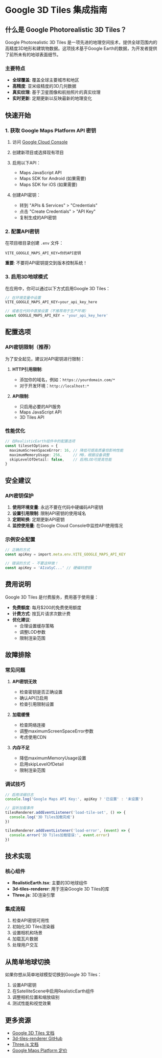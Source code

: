 # Google 3D Tiles 集成指南

## 什么是 Google Photorealistic 3D Tiles？

Google Photorealistic 3D Tiles 是一项先进的地理空间技术，提供全球范围内的高精度3D地形和建筑物数据。这项技术基于Google Earth的数据，为开发者提供了前所未有的地球表面细节。

### 主要特点
- **全球覆盖**: 覆盖全球主要城市和地区
- **高精度**: 亚米级精度的3D几何数据
- **真实纹理**: 基于卫星图像和航拍照片的真实纹理
- **实时更新**: 定期更新以反映最新的地理变化

## 快速开始

### 1. 获取 Google Maps Platform API 密钥

1. 访问 [Google Cloud Console](https://console.cloud.google.com/)
2. 创建新项目或选择现有项目
3. 启用以下API：
   - Maps JavaScript API
   - Maps SDK for Android (如果需要)
   - Maps SDK for iOS (如果需要)

4. 创建API密钥：
   - 转到 "APIs & Services" > "Credentials"
   - 点击 "Create Credentials" > "API Key"
   - 复制生成的API密钥

### 2. 配置API密钥

在项目根目录创建 `.env` 文件：

```env
VITE_GOOGLE_MAPS_API_KEY=你的API密钥
```

**重要**: 不要将API密钥提交到版本控制系统！

### 3. 启用3D地球模式

在应用中，你可以通过以下方式启用Google 3D Tiles：

```typescript
// 在环境变量中设置
VITE_GOOGLE_MAPS_API_KEY=your_api_key_here

// 或者在代码中直接设置（不推荐用于生产环境）
const GOOGLE_MAPS_API_KEY = 'your_api_key_here'
```

## 配置选项

### API密钥限制（推荐）

为了安全起见，建议对API密钥进行限制：

1. **HTTP引用限制**:
   - 添加你的域名，例如：`https://yourdomain.com/*`
   - 对于开发环境：`http://localhost:*`

2. **API限制**:
   - 只启用必要的API服务
   - Maps JavaScript API
   - 3D Tiles API

### 性能优化

```typescript
// 在RealisticEarth组件中的配置选项
const tilesetOptions = {
  maximumScreenSpaceError: 16, // 降低可提高质量但影响性能
  maximumMemoryUsage: 256,     // MB，根据设备调整
  skipLevelOfDetail: false,    // 启用LOD可提高性能
}
```

## 安全建议

### API密钥保护

1. **使用环境变量**: 永远不要在代码中硬编码API密钥
2. **设置引用限制**: 限制API密钥的使用域名
3. **定期轮换**: 定期更新API密钥
4. **监控使用量**: 在Google Cloud Console中监控API使用情况

### 示例安全配置

```typescript
// 正确的方式
const apiKey = import.meta.env.VITE_GOOGLE_MAPS_API_KEY

// 错误的方式 - 不要这样做！
const apiKey = 'AIzaSyC...' // 硬编码密钥
```

## 费用说明

Google 3D Tiles 是付费服务，费用基于使用量：

- **免费额度**: 每月$200的免费使用额度
- **计费方式**: 按瓦片请求次数计费
- **优化建议**: 
  - 合理设置缓存策略
  - 调整LOD参数
  - 限制渲染范围

## 故障排除

### 常见问题

1. **API密钥无效**
   - 检查密钥是否正确设置
   - 确认API已启用
   - 检查引用限制设置

2. **加载缓慢**
   - 检查网络连接
   - 调整maximumScreenSpaceError参数
   - 考虑使用CDN

3. **内存不足**
   - 降低maximumMemoryUsage设置
   - 启用skipLevelOfDetail
   - 限制渲染范围

### 调试技巧

```typescript
// 启用详细日志
console.log('Google Maps API Key:', apiKey ? '已设置' : '未设置')

// 监听加载事件
tilesRenderer.addEventListener('load-tile-set', () => {
  console.log('3D Tiles加载完成')
})

tilesRenderer.addEventListener('load-error', (event) => {
  console.error('3D Tiles加载错误:', event.error)
})
```

## 技术实现

### 核心组件

- **RealisticEarth.tsx**: 主要的3D地球组件
- **3d-tiles-renderer**: 用于渲染Google 3D Tiles的库
- **Three.js**: 3D渲染引擎

### 集成流程

1. 检查API密钥可用性
2. 初始化3D Tiles渲染器
3. 设置相机和场景
4. 加载瓦片数据
5. 处理用户交互

## 从简单地球切换

如果你想从简单地球模型切换到Google 3D Tiles：

1. 设置API密钥
2. 在SatelliteScene中启用RealisticEarth组件
3. 调整相机位置和缩放级别
4. 测试性能和视觉效果

## 更多资源

- [Google 3D Tiles 文档](https://developers.google.com/maps/documentation/tile)
- [3d-tiles-renderer GitHub](https://github.com/NASA-AMMOS/3DTilesRendererJS)
- [Three.js 文档](https://threejs.org/docs/)
- [Google Maps Platform 定价](https://cloud.google.com/maps-platform/pricing) 